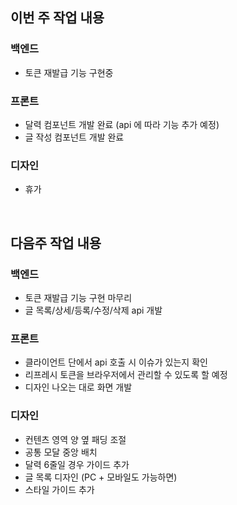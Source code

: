 ## 이번 주 작업 내용

### 백엔드
- 토큰 재발급 기능 구현중

### 프론트
- 달력 컴포넌트 개발 완료 (api 에 따라 기능 추가 예정)
- 글 작성 컴포넌트 개발 완료

### 디자인
- 휴가

<br>

## 다음주 작업 내용

### 백엔드
- 토큰 재발급 기능 구현 마무리
- 글 목록/상세/등록/수정/삭제 api 개발

### 프론트
- 클라이언트 단에서 api 호출 시 이슈가 있는지 확인
- 리프레시 토큰을 브라우저에서 관리할 수 있도록 할 예정
- 디자인 나오는 대로 화면 개발

### 디자인
- 컨텐츠 영역 양 옆 패딩 조절
- 공통 모달 중앙 배치
- 달력 6줄일 경우 가이드 추가
- 글 목록 디자인 (PC + 모바일도 가능하면)
- 스타일 가이드 추가
